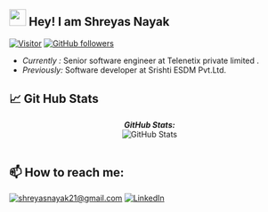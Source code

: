 <h2><img src="https://media.giphy.com/media/hvRJCLFzcasrR4ia7z/giphy.gif" width="30px">  Hey! I am Shreyas Nayak </h2>

[![Visitor](https://visitor-badge.laobi.icu/badge?page_id=${your.username}.${your.repo.id)](https://github.com/shreyasnayak) [![GitHub followers](https://img.shields.io/github/followers/shreyasnayak.svg?style=social&label=Follow)](https://github.com/shreyasnayak?tab=followers)

- <i>Currently : </i> Senior software engineer at Telenetix private limited .
- <i>Previously:</i> Software developer at Srishti ESDM Pvt.Ltd.

<h2>📈 Git Hub Stats</h2>

<div>
  <p align="center">
  <b><em>GitHub Stats:</em></b> <br/>
    <img src="https://github-readme-streak-stats.herokuapp.com/?user=shreyasnayak" alt="GitHub Stats" /> <br/><br/>
  </p>
</div>

<h2>📫 How to reach me:</h2>

<a href="mailto:shreyasnayak21@gmail.com">![shreyasnayak21@gmail.com](https://img.shields.io/badge/Gmail-D14836?style=for-the-badge&logo=gmail&logoColor=white)</a> <a href="https://www.linkedin.com/in/shreyas-nayak-1826a710a/">![LinkedIn](https://img.shields.io/badge/LinkedIn-0077B5?style=for-the-badge&logo=linkedin&logoColor=white)</a>
